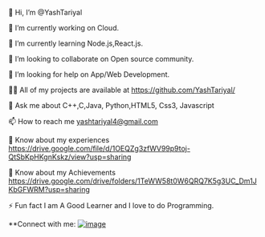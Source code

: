 👋 Hi, I’m @YashTariyal

🔭 I’m currently working on Cloud.

🌱 I’m currently learning Node.js,React.js.

👯 I’m looking to collaborate on Open source community.

🤝 I’m looking for help on App/Web Development.

👨‍💻 All of my projects are available at https://github.com/YashTariyal/

💬 Ask me about C++,C,Java, Python,HTML5, Css3, Javascript

📫 How to reach me yashtariyal4@gmail.com

📄 Know about my experiences https://drive.google.com/file/d/1OEQZg3zfWV99p9toj-QtSbKpHKgnKskz/view?usp=sharing

📄 Know about my Achievements https://drive.google.com/drive/folders/1TeWW58t0W6QRQ7K5g3UC_Dm1JKbGFWRM?usp=sharing

⚡ Fun fact I am A Good Learner and I love to do Programming.

**Connect with me:
[![image](https://user-images.githubusercontent.com/77398467/138858170-5ae22bf6-0dcb-49e6-b9df-fa115235f0f2.png)
](https://www.linkedin.com/in/yash-tariyal-802206217/)


<!---
YashTariyal/YashTariyal is a ✨ special ✨ repository because its `README.md` (this file) appears on your GitHub profile.
You can click the Preview link to take a look at your changes.
--->
